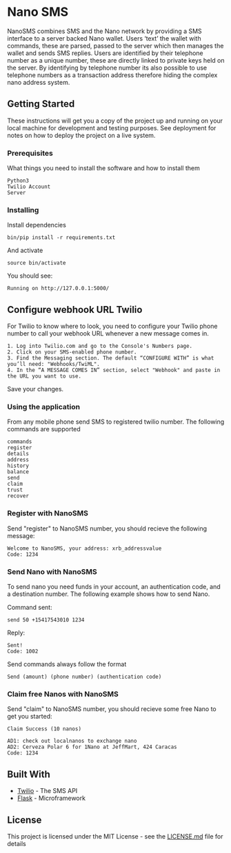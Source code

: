 # Nano SMS

NanoSMS combines SMS and the Nano network by providing a SMS interface to a server backed Nano wallet. Users ‘text’ the wallet with commands, these are parsed, passed to the server which then manages the wallet and sends SMS replies. Users are identified by their telephone number as a unique number, these are directly linked to private keys held on the server. By identifying by telephone number its also possible to use telephone numbers as a transaction address therefore hiding the complex nano address system.

## Getting Started

These instructions will get you a copy of the project up and running on your local machine for development and testing purposes. See deployment for notes on how to deploy the project on a live system.

### Prerequisites

What things you need to install the software and how to install them

```
Python3
Twilio Account
Server
```

### Installing

Install dependencies

```
bin/pip install -r requirements.txt
```

And activate

```
source bin/activate
```

You should see:

```
Running on http://127.0.0.1:5000/
```

## Configure webhook URL Twilio

For Twilio to know where to look, you need to configure your Twilio phone number to call your webhook URL whenever a new message comes in.

	1. Log into Twilio.com and go to the Console's Numbers page.
	2. Click on your SMS-enabled phone number.
	3. Find the Messaging section. The default “CONFIGURE WITH” is what you’ll need: "Webhooks/TwiML".
	4. In the “A MESSAGE COMES IN” section, select "Webhook" and paste in the URL you want to use.

Save your changes. 

### Using the application

From any mobile phone send SMS to registered twilio number. The following commands are supported

```
commands
register
details
address
history
balance
send
claim
trust
recover
```

### Register with NanoSMS

Send "register" to NanoSMS number, you should recieve the following message:

```
Welcome to NanoSMS, your address: xrb_addressvalue
Code: 1234
```

### Send Nano with NanoSMS

To send nano you need funds in your account, an authentication code, and a destination number. The following example shows how to send Nano.

Command sent:
```
send 50 +15417543010 1234
```

Reply:
```
Sent!
Code: 1002
```

Send commands always follow the format
```
Send (amount) (phone number) (authentication code)
```

### Claim free Nanos with NanoSMS

Send "claim" to NanoSMS number, you should recieve some free Nano to get you started:

```
Claim Success (10 nanos)

AD1: check out localnanos to exchange nano
AD2: Cerveza Polar 6 for 1Nano at JeffMart, 424 Caracas
Code: 1234
```

## Built With

* [Twilio](https://www.twilio.com/docs/sms/quickstart/python) - The SMS API
* [Flask](http://flask.pocoo.org/) - Microframework


## License

This project is licensed under the MIT License - see the [LICENSE.md](LICENSE.md) file for details

